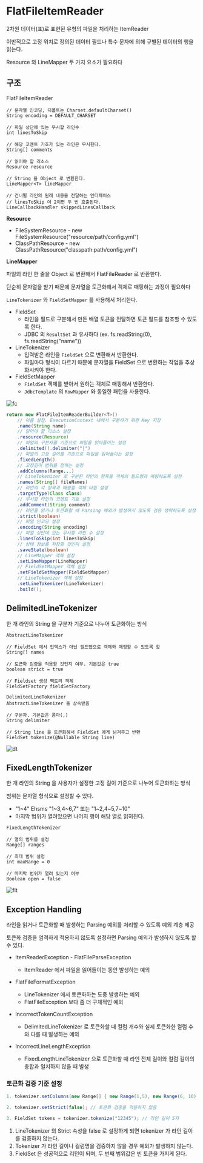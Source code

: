 # FlatFileItemReader

2차원 데이터(표)로 표현된 유형의 파일을 처리하는 ItemReader

이반적으로 고정 위치로 정의된 데이터 필드나 특수 문자에 의해 구별된 데이터의 행을 읽는다.

Resource 와 LineMapper 두 가지 요소가 필요하다

## 구조

FlatFileItemReader

```
// 문자열 인코딩, 디폴트는 Charset.defaultCharset()
String encoding = DEFAULT_CHARSET

// 파일 상단에 있는 무시할 라인수
int linesToSkip

// 해당 코멘트 기호가 있는 라인은 무시한다.
String[] comments

// 읽어야 할 리소스
Resource resource

// String 을 Object 로 변환한다.
LineMapper<T> lineMapper

// 건너뛸 라인의 원래 내용을 전달하는 인터페이스
// linesToSkip 이 2이면 두 번 호출된다.
LineCallbackHandler skippedLinesCallback
```

**Resource**

* FileSystemResource - new FileSystemResource("resource/path/config.yml")
* ClassPathResource - new ClassPathResource("classpath:path/config.yml")

**LineMapper**

파일의 라인 한 줄을 Object 로 변환해서 FlatFileReader 로 반환한다.

단순히 문자열을 받기 때문에 문자열을 토큰화해서 객체로 매핑하는 과정이 필요하다

`LineTokenizer` 와 `FieldSetMapper` 를 사용해서 처리한다.

* FieldSet
    + 라인을 필드로 구분해서 만든 배열 토큰을 전달하면 토큰 필드를 참조할 수 있도록 한다.
    + JDBC 의 `ResultSet` 과 유사하다 (ex. fs.readString(0), fs.readString("name"))
* LineTokenizer
    + 입력받은 라인을 `FieldSet` 으로 변환해서 반환한다.
    + 파일마다 형식이 다르기 때문에 문자열을 FieldSet 으로 변환하는 작업을 추상화시켜야 한다.
* FieldSetMapper
    + `FieldSet` 객체를 받아서 원하는 객체로 매핑해서 반환한다.
    + `JdbcTemplate` 의 `RowMapper` 와 동일한 패턴을 사용한다.

![fc](./imgs/flatfile-class.png)

```java
return new FlatFileItemReaderBuilder<T>()
    // 이름 설정. ExecutionContext 내에서 구분하기 위한 Key 저장
    .name(String name)
    // 읽어야 할 리소스 설정
    .resource(Resource)
    // 파일의 구분자를 기준으로 파일을 읽어들이는 설정
    .delimited().delimiter("|")
    // 파일의 고정 길이를 기준으로 파일을 읽어들이는 설정
    .fixedLength()
    // 고정길이 범위를 정하는 설정
    .addColumns(Range...)
    // LineTokenizer 로 구분된 라인의 항목을 객체의 필드명과 매핑하도록 설정
    .names(String[] fileNames)
    // 라인의 각 항목과 매핑할 객체 타입 설정
    .targetType(Class class)
    // 무시할 라인의 코멘트 기호 설정
    .addComment(String comment)
    // 라인을 읽거나 토큰화할 때 Parsing 예외가 발생하지 않도록 검증 생략하도록 설정
    .strict(boolean)
    // 파일 인코딩 설정
    .encoding(String encoding)
    // 파일 상단에 있는 무시할 라인 수 설정
    .linesToSkip(int linesToSkip)
    // 상태 정보를 저장할 것인지 설정
    .saveState(boolean)
    // LineMapper 객체 설정
    .setLineMapper(LineMapper)
    // FieldSetMapper 객체 설정
    .setFieldSetMapper(FieldSetMapper)
    // LineTokenizer 객체 설정
    .setLineTokenizer(LineTokenizer)
    .build();
```

## DelimitedLineTokenizer

한 개 라인의 String 을 구분자 기준으로 나누어 토큰화하는 방식

```
AbstractLineTokenizer

// FieldSet 에서 인덱스가 아닌 필드맵으로 객체와 매핑할 수 있도록 함
String[] names

// 토큰화 검증을 적용할 것인지 여부. 기본값은 true
boolean strict = true

// Fieldset 생성 팩토리 객체
FieldSetFactory fieldSetFactory

```

```
DelimitedLineTokenizer
AbstractLineTokenizer 을 상속받음

// 구분자. 기본값은 콤마(,)
String delimiter

// String line 을 토큰화해서 FieldSet 에게 넘겨주고 반환
FieldSet tokenize(@Nullable String line)
```

![dt](./imgs/delimitedtokenizer.png)

## FixedLengthTokenizer

한 개 라인의 String 을 사용자가 설정한 고정 길이 기준으로 나누어 토큰화하는 방식

범위는 문자열 형식으로 설정할 수 있다.
* "1~4" Ehsms "1~3,4~6,7" 또는 "1~2,4~5,7~10"
* 마지막 범위가 열려있으면 나머지 행이 해당 열로 읽혀진다.

```
FixedLengthTokenizer

// 열의 범위를 설정
Range[] ranges

// 최대 범위 설정
int maxRange = 0

// 마지막 범위가 열려 있는지 여부
Boolean open = false
```

![flt](./imgs/fixedlengthtokenizer.png)

## Exception Handling

라인을 읽거나 토큰화할 때 발생하는 Parsing 예외를 처리할 수 있도록 예외 계층 제공

토큰화 검증을 엄격하게 적용하지 않도록 설정하면 Parsing 예외가 발생하지 않도록 할 수 있다.

* ItemReaderException - FlatFileParseException
    + ItemReader 에서 파일을 읽어들이는 동안 발생하는 예외

* FlatFileFormatException
    + LineTokenizer 에서 토큰화하는 도중 발생하는 예외
    + FlatFileException 보다 좀 더 구체적인 예외
* IncorrectTokenCountException
    + DelimitedLineTokenizer 로 토큰화할 때 컬럼 개수와 실제 토큰화한 컬럼 수와 다를 때 발생하는 예외
* IncorrectLineLengthException
    + FixedLengthLineTokenizer 으로 토큰화할 때 라인 전체 길이와 컬럼 길이의 총합과 일치하지 않을 때 발생

### 토큰화 검증 기준 설정

```java
1. tokenizer.setColumns(new Range[] { new Range(1,5), new Range(6, 10) }); // 토큰 길이 10자

2. tokenizer.setStrict(false); // 토큰화 검증을 적용하지 않음

3. FieldSet tokens = tokenizer.tokenize("12345"); // 라인 길이 5자
```

1. LineTokenizer 의 Strict 속성을 false 로 설정하게 되면 tokenizer 가 라인 길이를 검증하지 않는다.
2. Tokenizer 가 라인 길이나 컬럼명을 검증하지 않을 경우 예외가 발생하지 않는다.
3. FieldSet 은 성공적으로 리턴이 되며, 두 번째 범위값은 빈 토큰을 가지게 된다.

